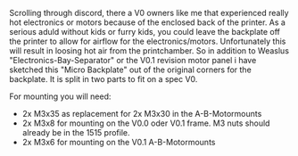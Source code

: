 Scrolling through discord, there a V0 owners like me that experienced really hot electronics or motors because of the enclosed back of the printer.
As a serious aduld without kids or furry kids, you could leave the backplate off the printer to allow for airflow for the electronics/motors. 
Unfortunately this will result in loosing hot air from the printchamber. 
So in addition to Weaslus "Electronics-Bay-Separator" or the V0.1 revision motor panel i have sketched this "Micro Backplate" out of the original
corners for the backplate. It is split in two parts to fit on a spec V0. 

For mounting you will need: 
- 2x M3x35 as replacement for 2x M3x30 in the A-B-Motormounts
- 2x M3x8 for mounting on the V0.0 oder V0.1 frame. M3 nuts should already be in the 1515 profile.
- 2x M3x6 for mounting on the V0.1 A-B-Motormounts
